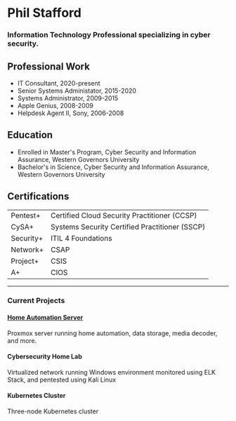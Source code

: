 # Phil Stafford
### Information Technology Professional specializing in cyber security.

## Professional Work

- IT Consultant, 2020-present
- Senior Systems Administator, 2015-2020
- Systems Administrator, 2009-2015
- Apple Genius, 2008-2009
- Helpdesk Agent II, Sony, 2006-2008

## Education

- Enrolled in Master's Program, Cyber Security and Information Assurance, Western Governors University
- Bachelor's in Science, Cyber Security and Information Assurance, Western Governors University

 ## Certifications
|         |        |
| --- | ---|
| Pentest+              | Certified Cloud Security Practitioner (CCSP)      |
| CySA+                 | Systems Security Certified Practitioner (SSCP)       |
| Security+             | ITIL 4 Foundations |
| Network+              | CSAP
| Project+              | CSIS
| A+                    | CIOS
---

### Current Projects

#### [Home Automation Server](https://github.com/pestafford/infosec-projects/blob/main/Home-Automation.md)
Proxmox server running home automation, data storage, media decoder, and more.


#### Cybersecurity Home Lab
Virtualized network running Windows environment monitored using ELK Stack, and pentested using Kali Linux


#### Kubernetes Cluster
Three-node Kubernetes cluster


<!--
**pestafford/pestafford** is a ✨ _special_ ✨ repository because its `README.md` (this file) appears on your GitHub profile.

Here are some ideas to get you started:

- 🔭 I’m currently working on ...
- 🌱 I’m currently learning ...
- 👯 I’m looking to collaborate on ...
- 🤔 I’m looking for help with ...
- 💬 Ask me about ...
- 📫 How to reach me: ...
- 😄 Pronouns: ...
- ⚡ Fun fact: ...
-->
